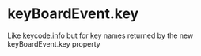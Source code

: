 # keyBoardEvent.key
Like [keycode.info](http://www.keycode.info) but for key names returned by the new keyBoardEvent.key property
